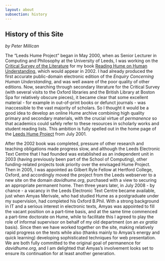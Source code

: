 ```yaml
---
layout: about
subsection: history
---
```

## History of this Site

_by Peter Millican_

The “Leeds Hume Project” began in May 2000, when as Senior Lecturer in Computing and Philosophy at the University of Leeds, I was working on the <a href="{{ site.baseurl }}{% link scholarship/ehusurvey.md %}">Critical Survey of the Literature</a> for my book <a href="http://humesociety.org/hs/issues/v30n1/falkenstein/falkenstein-v30n1.pdf">Reading Hume on Human Understanding</a>, which would appear in 2002. I had already produced the first accurate public-domain electronic edition of the <i>Enquiry Concerning Human Understanding</i>, and was well aware of the poor quality of other editions. Now, searching through secondary literature for the Critical Survey (with several visits to the Oxford libraries and the British Library at Boston Spa for relatively obscure pieces), it became clear that some excellent material - for example in out-of-print books or defunct journals - was inaccessible to the vast majority of scholars. So I thought it would be a good idea to develop an online Hume archive combining high quality primary and secondary materials, with the crucial virtue of <em>permanence</em> so that academics could safely refer to these resources in scholarly works and student reading lists. This ambition is fully spelled out in the home page of the <a href="{{ site.baseurl }}{% link about/leedshume.md %}">Leeds Hume Project</a> from July 2001.

After the 2002 book was completed, pressure of other research and teaching obligations made progress slow, and although the Leeds Electronic Text Centre that I had founded was established as an independent unit in 2003 (having previously been part of the School of Computing), other funding-related projects took priority over the envisaged Hume Project. Then in 2005, I was appointed as Gilbert Ryle Fellow at Hertford College, Oxford, and accordingly moved the project from the Leeds webserver to a new site on the domain <i>davidhume.org</i>, purchased with a view to securing an appropriate permanent home. Then three years later, in July 2008 - by chance - a vacancy in the Leeds Electronic Text Centre became available, just when Amyas Merivale, who had studied Hume as a postgraduate under my supervision, had completed his Oxford B.Phil. With a strong background in IT and a serious interest in electronic texts, Amyas was appointed to fill the vacant position on a part-time basis, and at the same time commenced a part-time doctorate on Hume, while to facilitate this I agreed to play the role of informal supervisor on behalf of my old department (on an <i>ex gratia</i> basis). Since then we have worked together on the site, making relatively rapid progress on the texts while also (thanks mainly to Amyas’s energy and quick learning) developing sophisticated techniques for web presentation. We are both fully committed to the original goal of permanence for <i>davidhume.org</i>, and I am delighted that Amyas’s involvement looks set to ensure its continuation for at least another generation.
